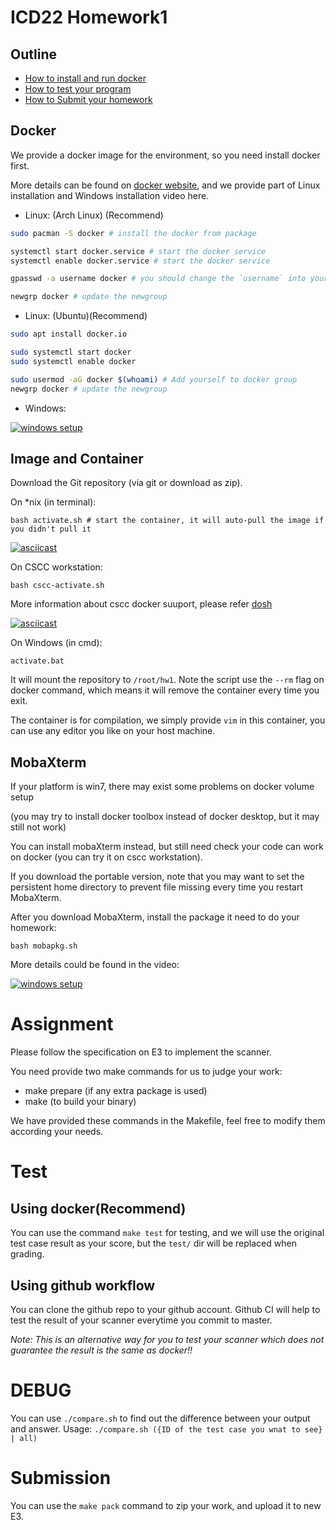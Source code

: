 # ICD22 Homework1

## Outline

- [How to install and run docker](#docker)
- [How to test your program](#test)
- [How to Submit your homework](#submission)


## Docker

We provide a docker image for the environment, so you need install docker first.

More details can be found on [docker website](https://docs.docker.com/get-docker/),
and we provide part of Linux installation and Windows installation video here.

- Linux: (Arch Linux) (Recommend)
```bash
sudo pacman -S docker # install the docker from package

systemctl start docker.service # start the docker service
systemctl enable docker.service # start the docker service

gpasswd -a username docker # you should change the `username` into yours

newgrp docker # update the newgroup
```

- Linux: (Ubuntu)(Recommend)
```bash
sudo apt install docker.io

sudo systemctl start docker
sudo systemctl enable docker

sudo usermod -aG docker $(whoami) # Add yourself to docker group 
newgrp docker # update the newgroup


```

- Windows:

[![windows setup](https://i.ytimg.com/vi/HddnQnU4zXk/hqdefault.jpg)](https://www.youtube.com/watch?v=HddnQnU4zXk)


## Image and Container

Download the Git repository (via git or download as zip).

On \*nix (in terminal):
```
bash activate.sh # start the container, it will auto-pull the image if you didn't pull it
```

[![asciicast](https://asciinema.org/a/27ZqPcEUYkA6Ll0EqjyvlC5YQ.svg)](https://asciinema.org/a/27ZqPcEUYkA6Ll0EqjyvlC5YQ)

On CSCC workstation:
```
bash cscc-activate.sh
```

More information about cscc docker suuport, please refer [dosh](https://cscc.cs.nctu.edu.tw/workstation-dosh-guide)

[![asciicast](https://asciinema.org/a/R6lPjk7iwCXHVzGcGFBxAh4J3.svg)](https://asciinema.org/a/R6lPjk7iwCXHVzGcGFBxAh4J3)

On Windows (in cmd):
```
activate.bat
```

It will mount the repository to `/root/hw1`.
Note the script use the `--rm` flag on docker command,
which means it will remove the container every time you exit.

The container is for compilation, we simply provide `vim` in this container,
you can use any editor you like on your host machine.

## MobaXterm

If your platform is win7, there may exist some problems on docker volume setup

(you may try to install docker toolbox instead of docker desktop, but it may still not work)

You can install mobaXterm instead, but still need check your code can work on docker (you can try it on cscc workstation).

If you download the portable version, note that you may want to set the persistent home directory to prevent file missing every time you restart MobaXterm.

After you download MobaXterm, install the package it need to do your homework:

```
bash mobapkg.sh
```

More details could be found in the video:

[![windows setup](https://i.ytimg.com/vi/QQbeArOOC4o/hqdefault.jpg)](https://www.youtube.com/watch?v=QQbeArOOC4o)

# Assignment

Please follow the specification on E3 to implement the scanner.

You need provide two make commands for us to judge your work:
- make prepare (if any extra package is used)
- make (to build your binary)

We have provided these commands in the Makefile, feel free to modify them according your needs.

# Test

## Using docker(Recommend)
You can use the command `make test` for testing, and we will use the original test case result as your score, but the `test/` dir will be replaced when grading.

## Using github workflow
You can clone the github repo to your github account. Github CI will help to test the result of your scanner everytime you commit to master.

*Note: This is an alternative way for you to test your scanner which does not guarantee the result is the same as docker!!*

# DEBUG

You can use `./compare.sh` to find out the difference between your output and answer. Usage: `./compare.sh ({ID of the test case you wnat to see} | all)`

# Submission

You can use the `make pack` command to zip your work, and upload it to new E3.
